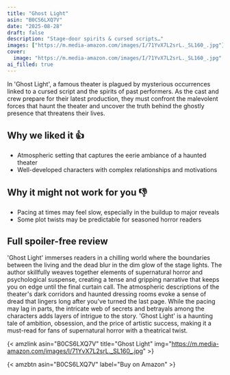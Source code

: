 ```yaml
---
title: "Ghost Light"
asin: "B0CS6LXQ7V"
date: "2025-08-28"
draft: false
description: "Stage-door spirits & cursed scripts…"
images: ["https://m.media-amazon.com/images/I/71YvX7L2srL._SL160_.jpg"]
cover:
  image: "https://m.media-amazon.com/images/I/71YvX7L2srL._SL160_.jpg"
ai_filled: true
---
```


In 'Ghost Light', a famous theater is plagued by mysterious occurrences linked
to a cursed script and the spirits of past performers. As the cast and crew
prepare for their latest production, they must confront the malevolent forces
that haunt the theater and uncover the truth behind the ghostly presence that
threatens their lives.

## Why we liked it 👍
- Atmospheric setting that captures the eerie ambiance of a haunted theater
- Well-developed characters with complex relationships and motivations

## Why it might not work for you 👎
- Pacing at times may feel slow, especially in the buildup to major reveals
- Some plot twists may be predictable for seasoned horror readers

## Full spoiler-free review
 'Ghost Light' immerses readers in a chilling world where the boundaries between
the living and the dead blur in the dim glow of the stage lights. The author
skillfully weaves together elements of supernatural horror and psychological
suspense, creating a tense and gripping narrative that keeps you on edge until
the final curtain call. The atmospheric descriptions of the theater's dark
corridors and haunted dressing rooms evoke a sense of dread that lingers long
after you've turned the last page. While the pacing may lag in parts, the
intricate web of secrets and betrayals among the characters adds layers of
intrigue to the story. 'Ghost Light' is a haunting tale of ambition, obsession,
and the price of artistic success, making it a must-read for fans of
supernatural horror with a theatrical twist.

{< amzlink asin="B0CS6LXQ7V" title="Ghost Light" img="https://m.media-amazon.com/images/I/71YvX7L2srL._SL160_.jpg" >}

{< amzbtn asin="B0CS6LXQ7V" label="Buy on Amazon" >}
